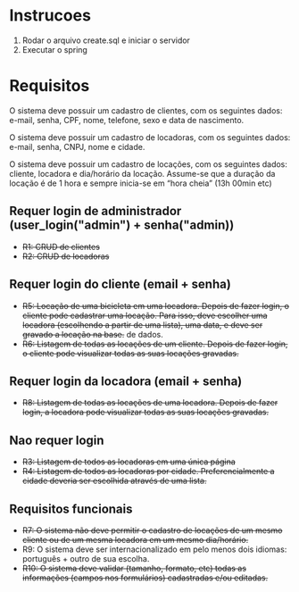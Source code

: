 # Instrucoes
1. Rodar o arquivo create.sql e iniciar o servidor
2. Executar o spring

# Requisitos
O sistema deve possuir um cadastro de clientes, com os seguintes dados: e-mail, senha, CPF,
nome, telefone, sexo e data de nascimento.

O sistema deve possuir um cadastro de locadoras, com os seguintes dados: e-mail, senha, CNPJ,
nome e cidade.

O sistema deve possuir um cadastro de locações, com os seguintes dados: cliente, locadora e
dia/horário da locação. Assume-se que a duração da locação é de 1 hora e sempre inicia-se em
“hora cheia” (13h 00min etc)

## Requer login de administrador (user_login("admin") + senha("admin))
* ~~R1: CRUD de clientes~~
* ~~R2: CRUD de locadoras~~

## Requer login do cliente (email + senha)
* ~~R5: Locação de uma bicicleta em uma locadora. Depois de fazer login, o cliente pode cadastrar uma locação. Para isso, deve escolher uma locadora (escolhendo a partir de uma lista), uma data, e deve ser gravado a locação na base.~~
de dados.
* ~~R6: Listagem de todas as locações de um cliente. Depois de fazer login, o cliente pode visualizar todas as suas locações gravadas.~~

## Requer login da locadora (email + senha)
* ~~R8: Listagem de todas as locações de uma locadora. Depois de fazer login, a locadora pode visualizar todas as suas locações gravadas.~~

## Nao requer login
* ~~R3: Listagem de todos as locadoras em uma única página~~
* ~~R4: Listagem de todos as locadoras por cidade. Preferencialmente a cidade deveria ser escolhida através de uma lista.~~

## Requisitos funcionais
* ~~R7: O sistema não deve permitir o cadastro de locações de um mesmo cliente ou de um mesma locadora em um mesmo dia/horário.~~
* R9: O sistema deve ser internacionalizado em pelo menos dois idiomas: português + outro
de sua escolha.
* ~~R10: O sistema deve validar (tamanho, formato, etc) todas as informações (campos nos formulários) cadastradas e/ou editadas.~~
